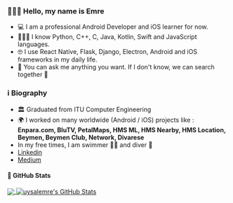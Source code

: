 ### 🧑🏻‍💻 Hello, my name is Emre

- 💻 I am a professional Android Developer and iOS learner for now. 
- 💁🏻‍♂️ I know Python, C++, C, Java, Kotlin, Swift and JavaScript languages.
- 🤓 I use React Native, Flask, Django, Electron, Android and iOS frameworks in my daily life.
- 💬 You can ask me anything you want. If I don't know, we can search together 👀

### ℹ️ Biography 

- 🏛 Graduated from ITU Computer Engineering
- 🌍 I worked on many worldwide (Android / iOS) projects like : **Enpara.com, BluTV, PetalMaps, HMS ML, HMS Nearby, HMS Location, Beymen, Beymen Club, Network, Divarese**
- In my free times, I am swimmer 🏊‍♀️ and diver 🤿 
- [Linkedin](https://www.linkedin.com/in/emreuysal34/) 
- [Medium](https://medium.com/@emreuysall)

#### 📝 GitHub Stats

<a href="https://github.com/uysalemre/uysalemre">
  <img align="center" src="https://github-readme-stats.vercel.app/api/top-langs/?username=uysalemre&title_color=ffffff&text_color=c9cacc&icon_color=E67E22&bg_color=212121&langs_count=3" />
</a>
<a href="https://github.com/uysalemre/uysalemre">
  <img align="center" src="https://github-readme-stats.vercel.app/api?username=uysalemre&show_icons=true&line_height=27&count_private=true&title_color=ffffff&text_color=c9cacc&icon_color=E67E22&bg_color=212121" alt="uysalemre's GitHub Stats" />
</a>
